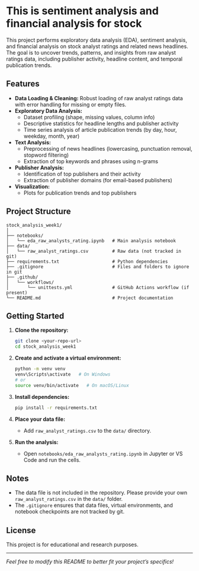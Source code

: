 # This is sentiment analysis and financial analysis for stock 

This project performs exploratory data analysis (EDA), sentiment analysis, and financial analysis on stock analyst ratings and related news headlines. The goal is to uncover trends, patterns, and insights from raw analyst ratings data, including publisher activity, headline content, and temporal publication trends.

## Features

- **Data Loading & Cleaning:** Robust loading of raw analyst ratings data with error handling for missing or empty files.
- **Exploratory Data Analysis:** 
  - Dataset profiling (shape, missing values, column info)
  - Descriptive statistics for headline lengths and publisher activity
  - Time series analysis of article publication trends (by day, hour, weekday, month, year)
- **Text Analysis:** 
  - Preprocessing of news headlines (lowercasing, punctuation removal, stopword filtering)
  - Extraction of top keywords and phrases using n-grams
- **Publisher Analysis:** 
  - Identification of top publishers and their activity
  - Extraction of publisher domains (for email-based publishers)
- **Visualization:** 
  - Plots for publication trends and top publishers

## Project Structure

```
stock_analysis_week1/
│
├── notebooks/
│   └── eda_raw_analysts_rating.ipynb   # Main analysis notebook
├── data/
│   └── raw_analyst_ratings.csv         # Raw data (not tracked in git)
├── requirements.txt                    # Python dependencies
├── .gitignore                          # Files and folders to ignore in git
├── .github/
│   └── workflows/
│       └── unittests.yml               # GitHub Actions workflow (if present)
└── README.md                           # Project documentation
```

## Getting Started

1. **Clone the repository:**
   ```sh
   git clone <your-repo-url>
   cd stock_analysis_week1
   ```

2. **Create and activate a virtual environment:**
   ```sh
   python -m venv venv
   venv\Scripts\activate   # On Windows
   # or
   source venv/bin/activate   # On macOS/Linux
   ```

3. **Install dependencies:**
   ```sh
   pip install -r requirements.txt
   ```

4. **Place your data file:**
   - Add `raw_analyst_ratings.csv` to the `data/` directory.

5. **Run the analysis:**
   - Open `notebooks/eda_raw_analysts_rating.ipynb` in Jupyter or VS Code and run the cells.

## Notes

- The data file is not included in the repository. Please provide your own `raw_analyst_ratings.csv` in the `data/` folder.
- The `.gitignore` ensures that data files, virtual environments, and notebook checkpoints are not tracked by git.

## License

This project is for educational and research purposes.

---

*Feel free to modify this README to better fit your project’s specifics!*
